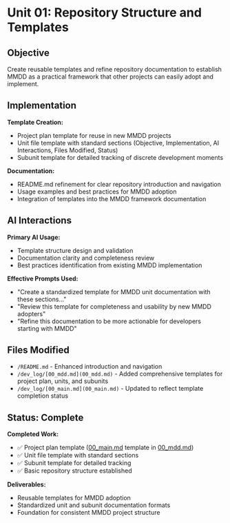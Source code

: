 # Unit 01: Repository Structure and Templates

## Objective

Create reusable templates and refine repository documentation to establish MMDD as a practical framework that other projects can easily adopt and implement.

## Implementation

**Template Creation:**
- Project plan template for reuse in new MMDD projects
- Unit file template with standard sections (Objective, Implementation, AI Interactions, Files Modified, Status)
- Subunit template for detailed tracking of discrete development moments

**Documentation:**
- README.md refinement for clear repository introduction and navigation
- Usage examples and best practices for MMDD adoption
- Integration of templates into the MMDD framework documentation

## AI Interactions

**Primary AI Usage:**
- Template structure design and validation
- Documentation clarity and completeness review
- Best practices identification from existing MMDD implementation

**Effective Prompts Used:**
- "Create a standardized template for MMDD unit documentation with these sections..."
- "Review this template for completeness and usability by new MMDD adopters"
- "Refine this documentation to be more actionable for developers starting with MMDD"

## Files Modified

- `/README.md` - Enhanced introduction and navigation
- `/dev_log/[00_mdd.md](00_mdd.md)` - Added comprehensive templates for project plan, units, and subunits
- `/dev_log/[00_main.md](00_main.md)` - Updated to reflect template completion status

## Status: Complete

**Completed Work:**
- ✅ Project plan template ([00_main.md](00_main.md) template in [00_mdd.md](00_mdd.md))
- ✅ Unit file template with standard sections
- ✅ Subunit template for detailed tracking
- ✅ Basic repository structure established

**Deliverables:**
- Reusable templates for MMDD adoption
- Standardized unit and subunit documentation formats
- Foundation for consistent MMDD project structure


